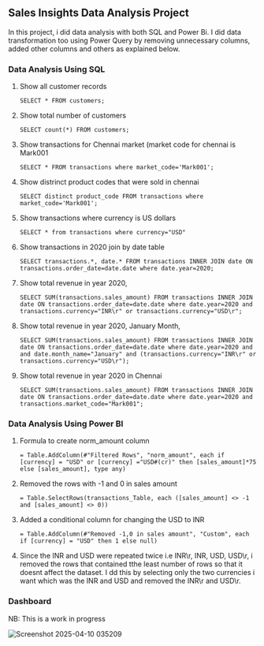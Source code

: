 ## Sales Insights Data Analysis Project
In this project, i did data analysis with both SQL and Power Bi. I did data transformation too using Power Query by removing unnecessary columns, added other columns and others as explained below.


### Data Analysis Using SQL

1. Show all customer records

    `SELECT * FROM customers;`

1. Show total number of customers

    `SELECT count(*) FROM customers;`

1. Show transactions for Chennai market (market code for chennai is Mark001

    `SELECT * FROM transactions where market_code='Mark001';`

1. Show distrinct product codes that were sold in chennai

    `SELECT distinct product_code FROM transactions where market_code='Mark001';`

1. Show transactions where currency is US dollars

    `SELECT * from transactions where currency="USD"`

1. Show transactions in 2020 join by date table

    `SELECT transactions.*, date.* FROM transactions INNER JOIN date ON transactions.order_date=date.date where date.year=2020;`

1. Show total revenue in year 2020,

    `SELECT SUM(transactions.sales_amount) FROM transactions INNER JOIN date ON transactions.order_date=date.date where date.year=2020 and transactions.currency="INR\r" or transactions.currency="USD\r";`
	
1. Show total revenue in year 2020, January Month,

    `SELECT SUM(transactions.sales_amount) FROM transactions INNER JOIN date ON transactions.order_date=date.date where date.year=2020 and and date.month_name="January" and (transactions.currency="INR\r" or transactions.currency="USD\r");`

1. Show total revenue in year 2020 in Chennai

    `SELECT SUM(transactions.sales_amount) FROM transactions INNER JOIN date ON transactions.order_date=date.date where date.year=2020
and transactions.market_code="Mark001";`


### Data Analysis Using Power BI

1. Formula to create norm_amount column

    `= Table.AddColumn(#"Filtered Rows", "norm_amount", each if [currency] = "USD" or [currency] ="USD#(cr)" then [sales_amount]*75 else [sales_amount], type any)`

2. Removed the rows with -1 and 0 in sales amount

    `= Table.SelectRows(transactions_Table, each ([sales_amount] <> -1 and [sales_amount] <> 0))`

3. Added a conditional column for changing the USD to INR

    `= Table.AddColumn(#"Removed -1,0 in sales amount", "Custom", each if [currency] = "USD" then 1 else null)`

5. Since the INR and USD were repeated twice i.e INR\r, INR, USD, USD\r, i removed the rows that contained tthe least  number of rows so that it doesnt affect the dataset. I dd this by selecting only the two currencies i want which was the INR and USD and removed the INR\r and USD\r.


### Dashboard 

NB: This is a work in progress

![Screenshot 2025-04-10 035209](https://github.com/user-attachments/assets/e17de83d-af45-4b1f-82d3-67f04d51fc76)
